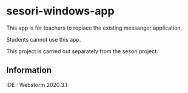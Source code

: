 # sesori-windows-app

This app is for teachers to replace the existing messanger application.

Students cannot use this app.

This project is carried out separately from the sesori project.

## Information

IDE : Webstorm 2020.3.1